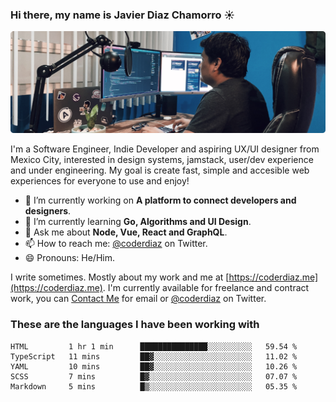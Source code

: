 ### Hi there, my name is Javier Diaz Chamorro ☀️
![My Setup](./cover.png)

I'm a Software Engineer, Indie Developer and aspiring UX/UI designer from Mexico City, interested in design systems, jamstack, user/dev experience and under engineering. My goal is create fast, simple and accesible web experiences for everyone to use and enjoy!

<!--
**coderdiaz/coderdiaz** is a ✨ _special_ ✨ repository because its `README.md` (this file) appears on your GitHub profile.

Here are some ideas to get you started:

- 🔭 I’m currently working on ...
- 🌱 I’m currently learning ...
- 👯 I’m looking to collaborate on ...
- 🤔 I’m looking for help with ...
- 💬 Ask me about ...
- 📫 How to reach me: ...
- 😄 Pronouns: ...
- ⚡ Fun fact: ...
-->

- 🔭  I’m currently working on **A platform to connect developers and designers**.
- 🌱  I’m currently learning **Go, Algorithms and UI Design**.
- 💬  Ask me about **Node, Vue, React and GraphQL**.
- 📫  How to reach me: [@coderdiaz](https://twitter.com/coderdiaz) on Twitter.
- 😄  Pronouns: He/Him.

I write sometimes. Mostly about my work and me at [https://coderdiaz.me](https://coderdiaz.me). I'm currently available for freelance and contract work, you can [Contact Me](mailto:hey@coderdiaz.me) for email or [@coderdiaz](https://twitter.com/coderdiaz) on Twitter.

### These are the languages I have been working with
<!--START_SECTION:waka-->
```text
HTML         1 hr 1 min      ███████████████░░░░░░░░░░   59.54 % 
TypeScript   11 mins         ██▓░░░░░░░░░░░░░░░░░░░░░░   11.02 % 
YAML         10 mins         ██▓░░░░░░░░░░░░░░░░░░░░░░   10.26 % 
SCSS         7 mins          █▓░░░░░░░░░░░░░░░░░░░░░░░   07.07 % 
Markdown     5 mins          █▒░░░░░░░░░░░░░░░░░░░░░░░   05.35 % 
```
<!--END_SECTION:waka-->
